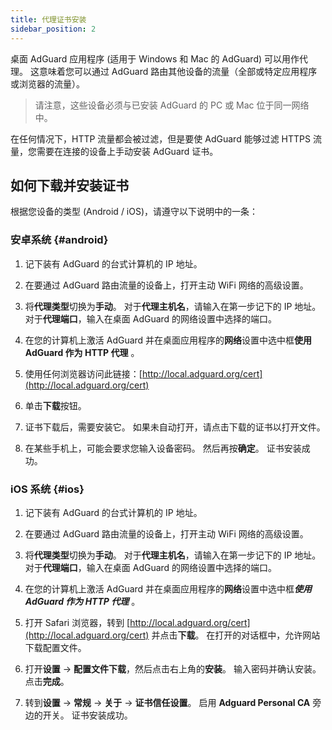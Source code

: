 ```yaml
---
title: 代理证书安装
sidebar_position: 2
---
```


桌面 AdGuard 应用程序 (适用于 Windows 和 Mac 的 AdGuard) 可以用作代理。 这意味着您可以通过 AdGuard 路由其他设备的流量（全部或特定应用程序或浏览器的流量）。

> 请注意，这些设备必须与已安装 AdGuard 的 PC 或 Mac 位于同一网络中。

在任何情况下，HTTP 流量都会被过滤，但是要使 AdGuard 能够过滤 HTTPS 流量，您需要在连接的设备上手动安装 AdGuard 证书。

## 如何下载并安装证书

根据您设备的类型 (Android / iOS)，请遵守以下说明中的一条：

### 安卓系统 {#android}

1. 记下装有 AdGuard 的台式计算机的 IP 地址。

2. 在要通过 AdGuard 路由流量的设备上，打开主动 WiFi 网络的高级设置。

3. 将**代理类型**切换为**手动**。 对于**代理主机名**，请输入在第一步记下的 IP 地址。 对于**代理端口**，输入在桌面 AdGuard 的网络设置中选择的端口。

4. 在您的计算机上激活 AdGuard 并在桌面应用程序的**网络**设置中选中框**使用 AdGuard 作为 HTTP 代理** 。

5. 使用任何浏览器访问此链接：[http://local.adguard.org/cert](http://local.adguard.org/cert)

6. 单击**下载**按钮。

7. 证书下载后，需要安装它。 如果未自动打开，请点击下载的证书以打开文件。

8. 在某些手机上，可能会要求您输入设备密码。 然后再按**确定**。 证书安装成功。

### iOS 系统 {#ios}

1. 记下装有 AdGuard 的台式计算机的 IP 地址。

2. 在要通过 AdGuard 路由流量的设备上，打开主动 WiFi 网络的高级设置。

3. 将**代理类型**切换为**手动**。 对于**代理主机名**，请输入在第一步记下的 IP 地址。 对于**代理端口**，输入在桌面 AdGuard 的网络设置中选择的端口。

4. 在您的计算机上激活 AdGuard 并在桌面应用程序的**网络**设置中选中框***使用 AdGuard 作为 HTTP 代理*** 。

5. 打开 Safari 浏览器，转到 [http://local.adguard.org/cert](http://local.adguard.org/cert) 并点击**下载**。 在打开的对话框中，允许网站下载配置文件。

6. 打开**设置** -> **配置文件下载**，然后点击右上角的**安装**。 输入密码并确认安装。 点击**完成**。

7. 转到**设置** -> **常规** -> **关于** -> **证书信任设置**。 启用 **Adguard Personal CA** 旁边的开关。 证书安装成功。